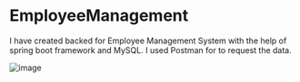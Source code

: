 # EmployeeManagement
I have created backed for Employee Management System with the help of spring boot framework and MySQL. I used Postman for to request the data.  

![image](https://user-images.githubusercontent.com/52666069/179047132-0b417146-0faf-4e30-8fdf-0411f9b98a14.png)

